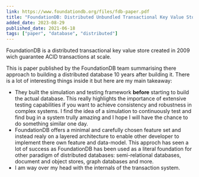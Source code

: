 ```yaml
---
link: https://www.foundationdb.org/files/fdb-paper.pdf
title: "FoundationDB: Distributed Unbundled Transactional Key Value Store"
added_date: 2023-08-29
published_date: 2021-06-18
tags: ["paper", "database", "distributed"]
---
```


FoundationDB is a distributed transactional key value store created in 2009 wich 
guarantee ACID transactions at scale.

This is paper published by the FoundationDB team summarising there
approach to building a distributed database 10 years after building it.
There is a lot of interesting things inside it but here are my main takeaway:

- They built the simulation and testing framework **before** starting to build
the actual database. This really highlights the importance of extensive testing
capabilities if you want to achieve consistency and robustness in complex
systems. I find the idea of a simulation to continuously test and find bug in 
a system trully amazing and I hope I will have the chance to do something similar
one day. 
-  FoundationDB offers a minimal and carefully chosen feature set and instead
realy on a layered architecture to enable other developer to implement there
own feature and data-model. This approch has seen a lot of success as
FoundationDB has been used as a literal foundation for other paradigm of
distributed databases: semi-relational databases, document and object stores,
graph databases and more.
- I am way over my head with the internals of the transaction system.
